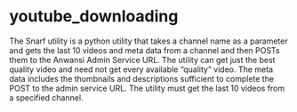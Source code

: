 # youtube_downloading
The Snarf utility is a python utility that takes a channel name as a parameter and gets the last 10 videos and meta data from a channel and then POSTs them to the Anwansi Admin Service URL.  The utility can get just the best quality video and need not get every available “quality” video. The meta data includes the thumbnails and descriptions sufficient to complete the POST to the admin service URL. The utility must get the last 10 videos from a specified channel.
